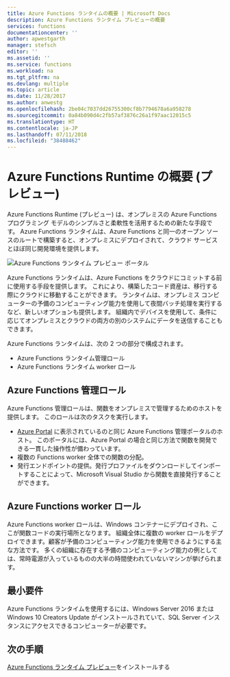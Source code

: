 ```yaml
---
title: Azure Functions ランタイムの概要 | Microsoft Docs
description: Azure Functions ランタイム プレビューの概要
services: functions
documentationcenter: ''
author: apwestgarth
manager: stefsch
editor: ''
ms.assetid: ''
ms.service: functions
ms.workload: na
ms.tgt_pltfrm: na
ms.devlang: multiple
ms.topic: article
ms.date: 11/28/2017
ms.author: anwestg
ms.openlocfilehash: 2be04c7037dd26755300cf8b7794678a6a958278
ms.sourcegitcommit: 0a84b090d4c2fb57af3876c26a1f97aac12015c5
ms.translationtype: HT
ms.contentlocale: ja-JP
ms.lasthandoff: 07/11/2018
ms.locfileid: "38488462"
---
```

# <a name="azure-functions-runtime-overview-preview"></a>Azure Functions Runtime の概要 (プレビュー)

Azure Functions Runtime (プレビュー) は、オンプレミスの Azure Functions プログラミング モデルのシンプルさと柔軟性を活用するための新たな手段です。 Azure Functions ランタイムは、Azure Functions と同一のオープン ソースのルートで構築すると、オンプレミスにデプロイされて、クラウド サービスとほぼ同じ開発環境を提供します。

![Azure Functions ランタイム プレビュー ポータル][1]

Azure Functions ランタイムは、Azure Functions をクラウドにコミットする前に使用する手段を提供します。 これにより、構築したコード資産は、移行する際にクラウドに移動することができます。  ランタイムは、オンプレミス コンピューターの予備のコンピューティング能力を使用して夜間バッチ処理を実行するなど、新しいオプションも提供します。 組織内でデバイスを使用して、条件に応じてオンプレミスとクラウドの両方の別のシステムにデータを送信することもできます。

Azure Functions ランタイムは、次の 2 つの部分で構成されます。

* Azure Functions ランタイム管理ロール
* Azure Functions ランタイム worker ロール

## <a name="azure-functions-management-role"></a>Azure Functions 管理ロール

Azure Functions 管理ロールは、関数をオンプレミスで管理するためのホストを提供します。 このロールは次のタスクを実行します。

* [Azure Portal](https://portal.azure.com) に表示されているのと同じ Azure Functions 管理ポータルのホスト。 このポータルには、Azure Portal の場合と同じ方法で関数を開発できる一貫した操作性が備わっています。
* 複数の Functions worker 全体での関数の分配。
* 発行エンドポイントの提供。発行プロファイルをダウンロードしてインポートすることによって、Microsoft Visual Studio から関数を直接発行することができます。

## <a name="azure-functions-worker-role"></a>Azure Functions worker ロール

Azure Functions worker ロールは、Windows コンテナーにデプロイされ、ここが関数コードの実行場所となります。  組織全体に複数の worker ロールをデプロイできます。顧客が予備のコンピューティング能力を使用できるようにする主な方法です。  多くの組織に存在する予備のコンピューティング能力の例としては、常時電源が入っているものの大半の時間使われていないマシンが挙げられます。

## <a name="minimum-requirements"></a>最小要件

Azure Functions ランタイムを使用するには、Windows Server 2016 または Windows 10 Creators Update がインストールされていて、SQL Server インスタンスにアクセスできるコンピューターが必要です。

## <a name="next-steps"></a>次の手順

[Azure Functions ランタイム プレビュー](https://aka.ms/azafrdoc)をインストールする

<!--Image references-->
[1]: ./media/functions-runtime-overview/AzureFunctionsRuntime_Portal.png
